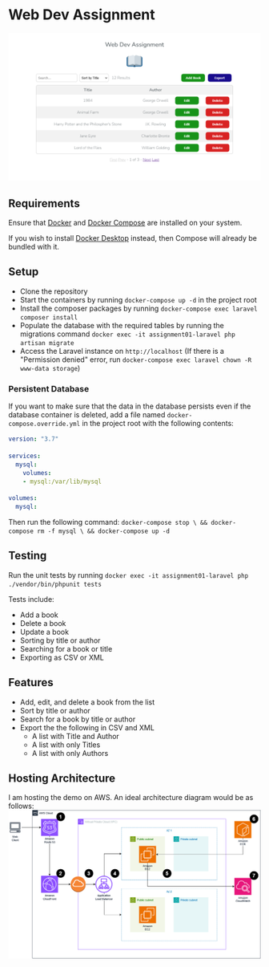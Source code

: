 # Web Dev Assignment
![Demo](https://github.com/nichnet/web-developer-assignment/blob/main/images/screenshot.png)

## Requirements 
Ensure that [Docker](https://docs.docker.com/get-docker/) and [Docker Compose](https://docs.docker.com/compose/install/) are installed on your system. 

If you wish to install [Docker Desktop](https://docs.docker.com/desktop/) instead, then Compose will already be bundled with it.

## Setup
- Clone the repository
- Start the containers by running `docker-compose up -d` in the project root
- Install the composer packages by running `docker-compose exec laravel composer install`
- Populate the database with the required tables by running the migrations command `docker exec -it assignment01-laravel php artisan migrate`
- Access the Laravel instance on `http://localhost` (If there is a "Permission denied" error, run `docker-compose exec laravel chown -R www-data storage`)

### Persistent Database
If you want to make sure that the data in the database persists even if the database container is deleted, add a file named `docker-compose.override.yml` in the project root with the following contents:
```yml
version: "3.7"

services:
  mysql:
    volumes:
    - mysql:/var/lib/mysql

volumes:
  mysql:
```
Then run the following command: 
`docker-compose stop \ && docker-compose rm -f mysql \ && docker-compose up -d`

## Testing
Run the unit tests by running `docker exec -it assignment01-laravel php ./vendor/bin/phpunit tests`

Tests include:
- Add a book
- Delete a book
- Update a book
- Sorting by title or author
- Searching for a book or title
- Exporting as CSV or XML

## Features
- Add, edit, and delete a book from the list
-	Sort by title or author
-	Search for a book by title or author
-	Export the the following in CSV and XML
    - A list with Title and Author
    - A list with only Titles
    - A list with only Authors

## Hosting Architecture
I am hosting the demo on AWS. An ideal architecture diagram would be as follows:
![AWS Architecture](https://github.com/nichnet/web-developer-assignment/blob/main/images/architecture.png)
